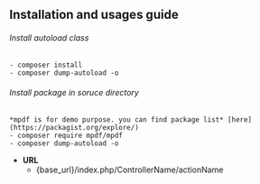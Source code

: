 ## Installation and usages guide
	
###### Install autoload class
	- composer install
	- composer dump-autoload -o

###### Install package in soruce directory

	*mpdf is for demo purpose. you can find package list* [here] (https://packagist.org/explore/)
	- composer require mpdf/mpdf 
	- composer dump-autoload -o

- **URL**
	- {base_url}/index.php/ControllerName/actionName

